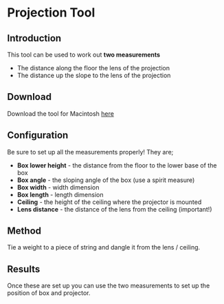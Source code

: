 # Projection Tool

## Introduction

This tool can be used to work out **two measurements**

* The distance along the floor the lens of the projection
* The distance up the slope to the lens of the projection

## Download

Download the tool for Macintosh [here](https://github.com/autr/projection-tool/releases/download/1.0.0/projection-tool.app.zip)

## Configuration

Be sure to set up all the measurements properly! They are;

* **Box lower height** - the distance from the floor to the lower base of the box
* **Box angle** - the sloping angle of the box (use a spirit measure)
* **Box width** - width dimension
* **Box length** - length dimension
* **Ceiling** - the height of the ceiling where the projector is mounted
* **Lens distance** - the distance of the lens from the ceiling (important!)

## Method

Tie a weight to a piece of string and dangle it from the lens / ceiling.

## Results

Once these are set up you can use the two measurements to set up the position of box and projector.
